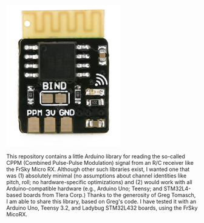 <img src="frskyrx.png" width=300>

This repository contains a little Arduino library for reading the so-called
CPPM (Combined Pulse-Pulse Modulation) signal from an R/C receiver like the
FrSky Micro RX.  Although other such libraries exist, I wanted one that was (1)
absolutely minimal (no assumptions about channel identities like pitch, roll;
no hardware-specific optimizations) and (2) would work with all Arduino-compatible hardware
(e.g., Arduino Uno; Teensy; and STM32L4-based boards from Tlera Corp.) Thanks
to the generosity of Greg Tomasch, I am able to share this library, based on
Greg's code.  I have tested it with an Arduino Uno, Teensy 3.2, and Ladybug
STM32L432 boards, using the FrSky MicoRX.  
